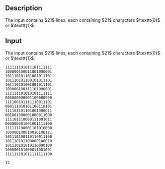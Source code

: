 ## Description

<div><div class="input-specification"><p>The input contains $21$ lines, each containing $21$ characters $\texttt{0}$ or $\texttt{1}$.</p></div></div><p>  </p>

## Input

<p>The input contains $21$ lines, each containing $21$ characters $\texttt{0}$ or $\texttt{1}$.</p>





```input1|
111111101011101111111
100000100011001000001
101110101101001011101
101110101100101011101
101110101001001011101
100000100111101000001
111111101010101111111
000000000001100000000
111100101111110011101
000111010101100110101
111101101101001000011
001001000001000011000
111101110000111001011
000000001001001111100
111111100001101010000
100000100010010100111
101110100110110011100
101110101100000100010
101110101010110000100
100000101000011001001
111111101011111111100
```




```output1
12
```


